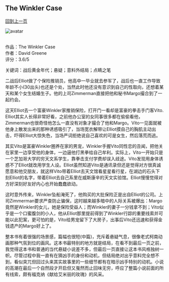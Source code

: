 ## The Winkler Case
[回到上一页](https://boheme13.github.io/books/)  &nbsp;&nbsp;

![avatar]()
<br>
<br>

作品：The Winkler Case <br>
作者：David Greene<br>
评分：3.6/5<br>

关键词：战后黄金年代；悬疑；意料外结局；点睛之笔

二战后Elliot做了个保险推销员，他高中一毕业就去参军了，战后也一直工作导致年龄不小(30出头)也还是个处，当然此时他还没有意识到自己的性取向，还想着某天和某个女生结婚生子。他的上司Zimmerman直接把他和秘书Margo撮合到了一起约会。

这天Elliot去一个富豪Winkler家推销保险，打开门一看却是富豪的拳击手门客Vito. Elliot其实人长得非常好看，之前他办公室的女同事很多都在偷偷看他，Zimmerman也很奇怪他怎么一直没有对象才撮合了他和Margo。Vito一见面就被他身上散发出来的那种诱惑吸引了，当场宽衣解带让Elliot摸自己的胸肌主动出击，吓得Elliot大惊失色，当场严词拒绝说自己喜欢的可是女生，然后落荒而逃。

其实Vito是富豪Winkler圈养在家的男宠，Winkler手握Vito同性恋的丑闻，把他关在家里一边享受他的身体，一边逼他打黑拳给自己牟利。实际上，Vito一开始只是一个芝加哥大学的穷天文系学生，靠拳击支付学费却误入歧途。Vito发现用身体诱惑不了Elliot就改用学生人设。Elliot虽然知道Vito是通讯录但还是觉得对方很真诚愿意和他交朋友，就这样Vito带着Elliot去天文馆看星星看行星，在湖边的石头下刻Elliot的名字，带着Elliot去自己系里在威斯康辛的天文实验馆。Elliot慢慢觉得对方好深刻好友好内心也开始蠢蠢欲动。

这时意外传来，Winkler坠船淹死了，他购买的大批保险正是出自Elliot的公司。上司Zimmerman要求严查防止骗保，这时越来越多暗中的人际关系被爆出：Margo竟然是Winkler的女儿，她是保险受益人；而Winkler的妻子一分钱拿不到；Vito似乎是一个口蜜腹剑的小人，他从Elliot那里提前得到了Winkler行踪的重要线索并可能以此犯案，更可怕的是，Vito给男宠留下了大房子，出事后Vito还迅速和获得金钱遗产的Margo好上了。

整本书有着很强的场景感，篇幅也很短(中篇)，充斥着悬疑气息，很像老式柯南动画那种气氛到位的画风。这本书最特别的地方就是结局，在看不到最后一页之前，我觉得这本书和普通的当代悬疑小说差不多，但最后一页直接让这本书风格独树一帜。尽管过程中我一直有在猜凶手的身份和动机，但结局绝对出乎意料完全想不到，看似突兀但回过头来其实故事里的一些细节都有在暗示凶手特别的动机。小说的高潮在最后一个自然段才开启但又戛然而止回味无穷，呼应了整篇小说前面的所有线索，颇有福克纳《献给艾米丽的玫瑰》的风采。